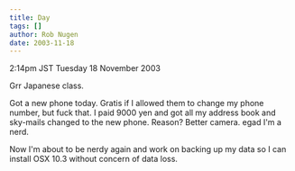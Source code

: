 ```yaml
---
title: Day
tags: []
author: Rob Nugen
date: 2003-11-18
---
```


<p class=date>2:14pm JST Tuesday 18 November 2003</p>

<p>Grr Japanese class.</p>

<p>Got a new phone today.   Gratis if I allowed them to change my
phone number, but fuck that.  I paid 9000 yen and got all my address
book and sky-mails changed to the new phone.  Reason?   Better
camera.  egad I'm a nerd.</p>

<p>Now I'm about to be nerdy again and work on backing up my data so I
can install OSX 10.3 without concern of data loss.</p>
